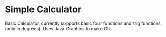 # Simple Calculator

Basic Calculator, currently supports basic four functions and trig functions (only in degrees).
Uses Java Graphics to make GUI